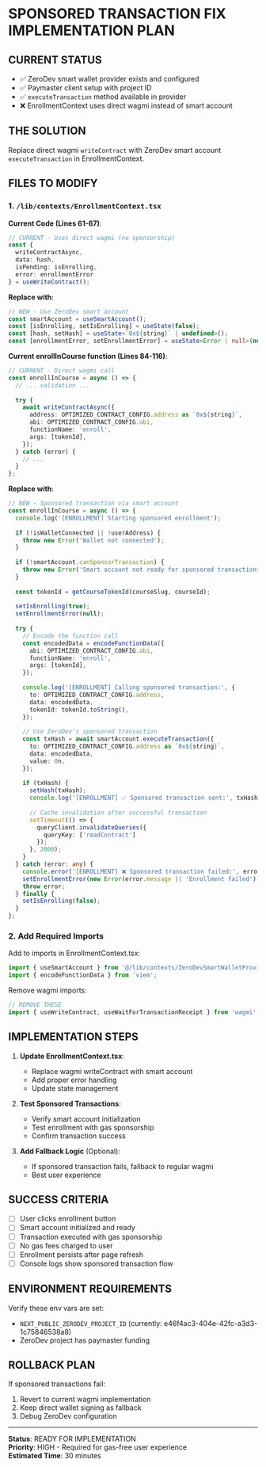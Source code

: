 # SPONSORED TRANSACTION FIX IMPLEMENTATION PLAN

## CURRENT STATUS
- ✅ ZeroDev smart wallet provider exists and configured
- ✅ Paymaster client setup with project ID
- ✅ `executeTransaction` method available in provider
- ❌ EnrollmentContext uses direct wagmi instead of smart account

## THE SOLUTION

Replace direct wagmi `writeContract` with ZeroDev smart account `executeTransaction` in EnrollmentContext.

## FILES TO MODIFY

### 1. `/lib/contexts/EnrollmentContext.tsx`

**Current Code (Lines 61-67)**:
```typescript
// CURRENT - Uses direct wagmi (no sponsorship)
const { 
  writeContractAsync,
  data: hash,
  isPending: isEnrolling,
  error: enrollmentError 
} = useWriteContract();
```

**Replace with**:
```typescript
// NEW - Use ZeroDev smart account
const smartAccount = useSmartAccount();
const [isEnrolling, setIsEnrolling] = useState(false);
const [hash, setHash] = useState<`0x${string}` | undefined>();
const [enrollmentError, setEnrollmentError] = useState<Error | null>(null);
```

**Current enrollInCourse function (Lines 84-116)**:
```typescript
// CURRENT - Direct wagmi call
const enrollInCourse = async () => {
  // ... validation ...
  
  try {
    await writeContractAsync({
      address: OPTIMIZED_CONTRACT_CONFIG.address as `0x${string}`,
      abi: OPTIMIZED_CONTRACT_CONFIG.abi,
      functionName: 'enroll',
      args: [tokenId],
    });
  } catch (error) {
    // ...
  }
};
```

**Replace with**:
```typescript
// NEW - Sponsored transaction via smart account
const enrollInCourse = async () => {
  console.log('[ENROLLMENT] Starting sponsored enrollment');
  
  if (!isWalletConnected || !userAddress) {
    throw new Error('Wallet not connected');
  }
  
  if (!smartAccount.canSponsorTransaction) {
    throw new Error('Smart account not ready for sponsored transactions');
  }
  
  const tokenId = getCourseTokenId(courseSlug, courseId);
  
  setIsEnrolling(true);
  setEnrollmentError(null);
  
  try {
    // Encode the function call
    const encodedData = encodeFunctionData({
      abi: OPTIMIZED_CONTRACT_CONFIG.abi,
      functionName: 'enroll',
      args: [tokenId],
    });
    
    console.log('[ENROLLMENT] Calling sponsored transaction:', {
      to: OPTIMIZED_CONTRACT_CONFIG.address,
      data: encodedData,
      tokenId: tokenId.toString(),
    });
    
    // Use ZeroDev's sponsored transaction
    const txHash = await smartAccount.executeTransaction({
      to: OPTIMIZED_CONTRACT_CONFIG.address as `0x${string}`,
      data: encodedData,
      value: 0n,
    });
    
    if (txHash) {
      setHash(txHash);
      console.log('[ENROLLMENT] ✅ Sponsored transaction sent:', txHash);
      
      // Cache invalidation after successful transaction
      setTimeout(() => {
        queryClient.invalidateQueries({ 
          queryKey: ['readContract'] 
        });
      }, 2000);
    }
  } catch (error: any) {
    console.error('[ENROLLMENT] ❌ Sponsored transaction failed:', error);
    setEnrollmentError(new Error(error.message || 'Enrollment failed'));
    throw error;
  } finally {
    setIsEnrolling(false);
  }
};
```

### 2. Add Required Imports

Add to imports in EnrollmentContext.tsx:
```typescript
import { useSmartAccount } from '@/lib/contexts/ZeroDevSmartWalletProvider';
import { encodeFunctionData } from 'viem';
```

Remove wagmi imports:
```typescript
// REMOVE THESE
import { useWriteContract, useWaitForTransactionReceipt } from 'wagmi';
```

## IMPLEMENTATION STEPS

1. **Update EnrollmentContext.tsx**:
   - Replace wagmi writeContract with smart account
   - Add proper error handling
   - Update state management

2. **Test Sponsored Transactions**:
   - Verify smart account initialization
   - Test enrollment with gas sponsorship
   - Confirm transaction success

3. **Add Fallback Logic** (Optional):
   - If sponsored transaction fails, fallback to regular wagmi
   - Best user experience

## SUCCESS CRITERIA

- [ ] User clicks enrollment button
- [ ] Smart account initialized and ready
- [ ] Transaction executed with gas sponsorship
- [ ] No gas fees charged to user
- [ ] Enrollment persists after page refresh
- [ ] Console logs show sponsored transaction flow

## ENVIRONMENT REQUIREMENTS

Verify these env vars are set:
- `NEXT_PUBLIC_ZERODEV_PROJECT_ID` (currently: e46f4ac3-404e-42fc-a3d3-1c75846538a8)
- ZeroDev project has paymaster funding

## ROLLBACK PLAN

If sponsored transactions fail:
1. Revert to current wagmi implementation
2. Keep direct wallet signing as fallback
3. Debug ZeroDev configuration

---

**Status**: READY FOR IMPLEMENTATION  
**Priority**: HIGH - Required for gas-free user experience  
**Estimated Time**: 30 minutes